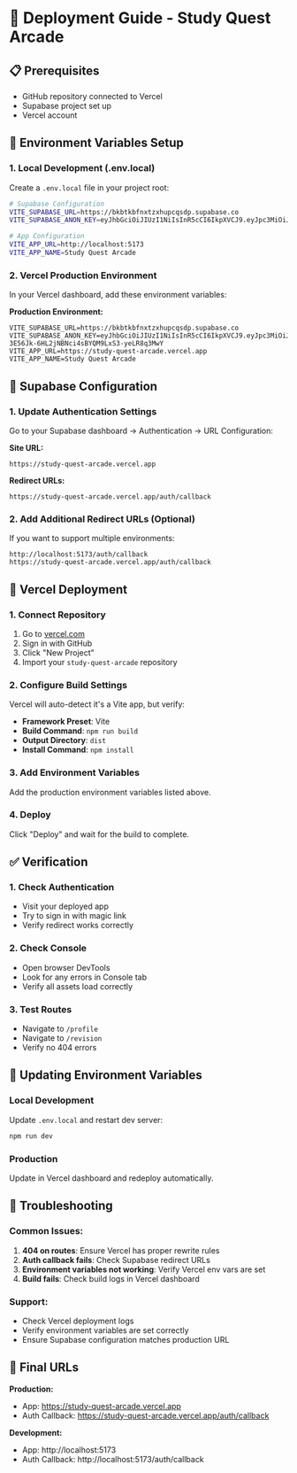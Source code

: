 # 🚀 Deployment Guide - Study Quest Arcade

## 📋 Prerequisites
- GitHub repository connected to Vercel
- Supabase project set up
- Vercel account

## 🔧 Environment Variables Setup

### 1. Local Development (.env.local)
Create a `.env.local` file in your project root:
```bash
# Supabase Configuration
VITE_SUPABASE_URL=https://bkbtkbfnxtzxhupcqsdp.supabase.co
VITE_SUPABASE_ANON_KEY=eyJhbGciOiJIUzI1NiIsInR5cCI6IkpXVCJ9.eyJpc3MiOiJzdXBhYmFzZSIsInJlZiI6ImJrYnRrYmZueHR6eGh1cGNxc2RwIiwicm9sZSI6ImFub24iLCJpYXQiOjE3NTYzNzAyNTEsImV4cCI6MjA3MTk0NjI1MX0.qy2-3E56Jk-6HL2jNBNci4sBYQM9LxS3-yeLR8q3MwY

# App Configuration
VITE_APP_URL=http://localhost:5173
VITE_APP_NAME=Study Quest Arcade
```

### 2. Vercel Production Environment
In your Vercel dashboard, add these environment variables:

**Production Environment:**
```
VITE_SUPABASE_URL=https://bkbtkbfnxtzxhupcqsdp.supabase.co
VITE_SUPABASE_ANON_KEY=eyJhbGciOiJIUzI1NiIsInR5cCI6IkpXVCJ9.eyJpc3MiOiJzdXBhYmFzZSIsInJlZiI6ImJrYnRrYmZueHR6eGh1cGNxc2RwIiwicm9sZSI6ImFub24iLCJpYXQiOjE3NTYzNzAyNTEsImV4cCI6MjA3MTk0NjI1MX0.qy2-3E56Jk-6HL2jNBNci4sBYQM9LxS3-yeLR8q3MwY
VITE_APP_URL=https://study-quest-arcade.vercel.app
VITE_APP_NAME=Study Quest Arcade
```

## 🔐 Supabase Configuration

### 1. Update Authentication Settings
Go to your Supabase dashboard → Authentication → URL Configuration:

**Site URL:**
```
https://study-quest-arcade.vercel.app
```

**Redirect URLs:**
```
https://study-quest-arcade.vercel.app/auth/callback
```

### 2. Add Additional Redirect URLs (Optional)
If you want to support multiple environments:
```
http://localhost:5173/auth/callback
https://study-quest-arcade.vercel.app/auth/callback
```

## 🚀 Vercel Deployment

### 1. Connect Repository
1. Go to [vercel.com](https://vercel.com)
2. Sign in with GitHub
3. Click "New Project"
4. Import your `study-quest-arcade` repository

### 2. Configure Build Settings
Vercel will auto-detect it's a Vite app, but verify:
- **Framework Preset**: Vite
- **Build Command**: `npm run build`
- **Output Directory**: `dist`
- **Install Command**: `npm install`

### 3. Add Environment Variables
Add the production environment variables listed above.

### 4. Deploy
Click "Deploy" and wait for the build to complete.

## ✅ Verification

### 1. Check Authentication
- Visit your deployed app
- Try to sign in with magic link
- Verify redirect works correctly

### 2. Check Console
- Open browser DevTools
- Look for any errors in Console tab
- Verify all assets load correctly

### 3. Test Routes
- Navigate to `/profile`
- Navigate to `/revision`
- Verify no 404 errors

## 🔄 Updating Environment Variables

### Local Development
Update `.env.local` and restart dev server:
```bash
npm run dev
```

### Production
Update in Vercel dashboard and redeploy automatically.

## 🐛 Troubleshooting

### Common Issues:
1. **404 on routes**: Ensure Vercel has proper rewrite rules
2. **Auth callback fails**: Check Supabase redirect URLs
3. **Environment variables not working**: Verify Vercel env vars are set
4. **Build fails**: Check build logs in Vercel dashboard

### Support:
- Check Vercel deployment logs
- Verify environment variables are set correctly
- Ensure Supabase configuration matches production URL

## 📱 Final URLs

**Production:**
- App: https://study-quest-arcade.vercel.app
- Auth Callback: https://study-quest-arcade.vercel.app/auth/callback

**Development:**
- App: http://localhost:5173
- Auth Callback: http://localhost:5173/auth/callback
